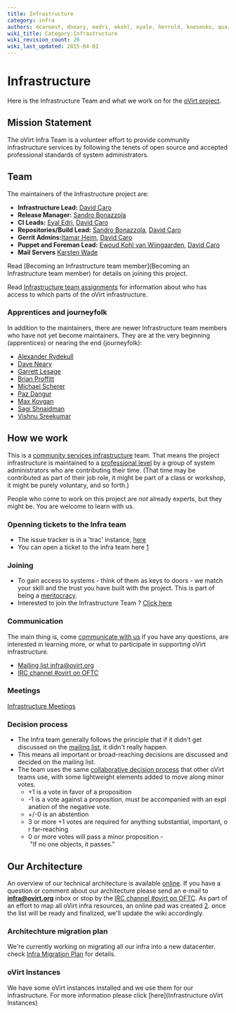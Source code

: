 ```yaml
---
title: Infrastructure
category: infra
authors: dcaroest, dneary, eedri, ekohl, eyale, herrold, knesenko, quaid, rmiddle
wiki_title: Category:Infrastructure
wiki_revision_count: 26
wiki_last_updated: 2015-04-01
---
```


# Infrastructure

Here is the Infrastructure Team and what we work on for the [oVirt project](http://ovirt.org).

## Mission Statement

The oVirt Infra Team is a volunteer effort to provide community infrastructure services by following the tenets of open source and accepted professional standards of system administrators.

## Team

The maintainers of the Infrastructure project are:

*   **Infrastructure Lead:** [David Caro](User:Dcaroest)
*   **Release Manager:** [Sandro Bonazzola](User:Sbonazzo)
*   **CI Leads:** [Eyal Edri](User:Eyal), [David Caro](User:Dcaroest)
*   **Repositories/Build Lead:** [Sandro Bonazzola](User:Sbonazzo), [David Caro](User:Dcaroest)
*   **Gerrit Admins:**[Itamar Heim](User:Iheim), [David Caro](User:Dcaroest)
*   **Puppet and Foreman Lead:** [Ewoud Kohl van Wijngaarden](User:Ekohl), [David Caro](User:Dcaroest)
*   **Mail Servers** [Karsten Wade](User:Quaid)

Read [Becoming an Infrastructure team member](Becoming an Infrastructure team member) for details on joining this project.

Read [Infrastructure team assignments](/develop/infra/infrastructure-team-administrators/) for information about who has access to which parts of the oVirt infrastructure.

### Apprentices and journeyfolk

In addition to the maintainers, there are newer Infrastructure team members who have not yet become maintainers. They are at the very beginning (apprentices) or nearing the end (journeyfolk):

*   [Alexander Rydekull](User:Rydekull)
*   [Dave Neary](User:Dneary)
*   [Garrett Lesage](User:Garrett)
*   [Brian Proffitt](User:Bproffitt)
*   [Michael Scherer](User:Misc)
*   [Paz Dangur](User:Pdangur)
*   [Max Kovgan](User:Mkovgan)
*   [Sagi Shnaidman](User:Sshnaidm)
*   [Vishnu Sreekumar](User:Vissree)

## How we work

This is a [community services infrastructure](http://fedorahosted.org/csi/) team. That means the project infrastructure is maintained to a [professional level](http://mmcgrath.fedorapeople.org/html-single/) by a group of system administrators who are contributing their time. (That time may be contributed as part of their job role, it might be part of a class or workshop, it might be purely voluntary, and so forth.)

People who come to work on this project are *not* already experts, but they might be. You are welcome to learn with us.

### Openning tickets to the Infra team

*   The issue tracker is in a 'trac' instance, [here](https://fedorahosted.org/ovirt/report/1)
*   You can open a ticket to the infra team here [1](https://fedorahosted.org/ovirt/newticket)

### Joining

*   To gain access to systems - think of them as keys to doors - we match your skill and the trust you have built with the project. This is part of being a [meritocracy](Governance).
*   Interested to join the Infrastructure Team ? [Click here](Becoming_an_Infrastructure_team_member)

### Communication

The main thing is, come [communicate with us](#Communication) if you have any questions, are interested in learning more, or what to participate in supporting oVirt infrastructure.

*   [Mailing list infra@ovirt.org](http://lists.ovirt.org/mailman/listinfo/infra)
*   [IRC channel #ovirt on OFTC](irc://irc.oftc.net/#ovirt)

### Meetings

[ Infrastructure Meetings](Infrastructure_team_meetings)

### Decision process

* The Infra team generally follows the principle that if it didn't get discussed on the [mailing list](http://lists.ovirt.org/mailman/listinfo/infra), it didn't really happen.
* This means all important or broad-reaching decisions are discussed and decided on the mailing list.
* The team uses the same [collaborative decision process](https://blogs.apache.org/comdev/entry/how_apache_projects_use_consensus) that other oVirt teams use, with some lightweight elements added to move along minor votes.
  * +1 is a vote in favor of a proposition 
  * -1 is a vote against a proposition, must be accompanied with an explanation of the negative vote.
  * +/-0 is an abstention
  * 3 or more +1 votes are required for anything substantial, important, or far-reaching
  * 0 or more votes will pass a minor proposition - "If no one objects, it passes."

## Our Architecture

An overview of our technical architecture is available [online](http://monitoring.ovirt.org). If you have a question or comment about our architecture please send an e-mail to **infra@ovirt.org** inbox or stop by the [IRC channel #ovirt on OFTC](irc://irc.oftc.net/#ovirt).
As part of an effort to map all oVirt infra resources, an online pad was created [2](http://etherpad.ovirt.org/p/service_list_ovirt).
once the list will be ready and finalized, we'll update the wiki accordingly.

### Architechture migration plan

We're currently working on migrating all our infra into a new datacenter. check [Infra Migration Plan](http://www.ovirt.org/Infra/Services_Migration_Plan) for details.

### oVirt Instances

We have some oVirt instances installed and we use them for our infrastructure. For more information please click [here](Infrastructure oVirt Instances)
